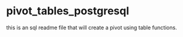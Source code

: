 # pivot_tables_postgresql
this is an sql readme file that will create a pivot using table functions.
